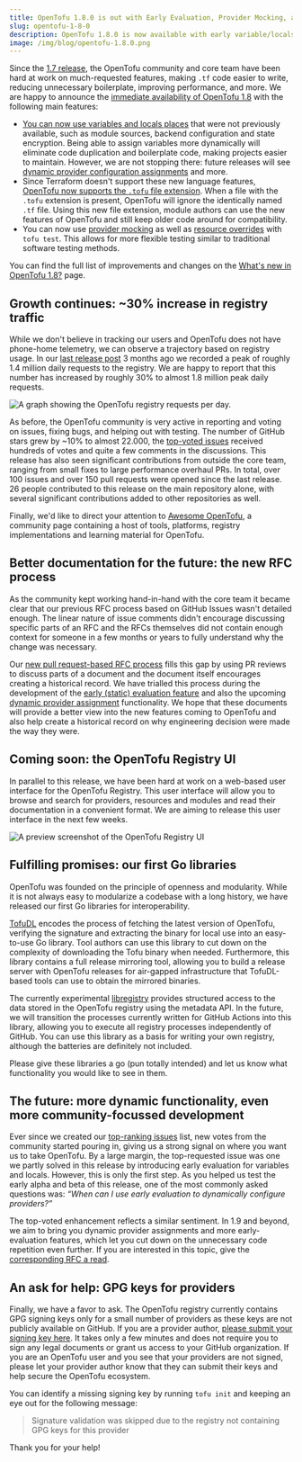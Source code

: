 ```yaml
---
title: OpenTofu 1.8.0 is out with Early Evaluation, Provider Mocking, and a Coder-Friendly Future 
slug: opentofu-1-8-0
description: OpenTofu 1.8.0 is now available with early variable/locals evaluation, provider mocking for tests, and a future that makes every-day Tofu code a lot simpler.
image: /img/blog/opentofu-1.8.0.png
---
```


Since the [1.7 release](/blog/opentofu-1.7.0), the OpenTofu community and core team have been hard at work on much-requested features, making `.tf` code easier to write, reducing unnecessary boilerplate, improving performance, and more. We are happy to announce the [immediate availability of OpenTofu 1.8](https://github.com/opentofu/opentofu/releases/tag/v1.8.0) with the following main features:

- [You can now use variables and locals places](/docs/intro/whats-new/#early-variablelocals-evaluation) that were not previously available, such as module sources, backend configuration and state encryption. Being able to assign variables more dynamically will eliminate code duplication and boilerplate code, making projects easier to maintain. However, we are not stopping there: future releases will see [dynamic provider configuration assignments](https://github.com/opentofu/opentofu/issues/300) and more.
- Since Terraform doesn't support these new language features, [OpenTofu now supports the `.tofu` file extension](/docs/intro/whats-new/#override-files-for-opentofu-keeping-compatibility). When a file with the `.tofu` extension is present, OpenTofu will ignore the identically named `.tf` file. Using this new file extension, module authors can use the new features of OpenTofu and still keep older code around for compatibility.
- You can now use [provider mocking](/docs/intro/whats-new/#provider-mocking-in-tofu-test) as well as [resource overrides]( /docs/intro/whats-new/#resource-overrides-in-tofu-test) with `tofu test`. This allows for more flexible testing similar to traditional software testing methods.

You can find the full list of improvements and changes on the [What's new in OpenTofu 1.8?](/docs/intro/whats-new/) page.

## Growth continues: ~30% increase in registry traffic

While we don't believe in tracking our users and OpenTofu does not have phone-home telemetry, we can observe a trajectory based on registry usage. In our [last release post](/blog/opentofu-1.7.0) 3 months ago we recorded a peak of roughly 1.4 million daily requests to the registry. We are happy to report that this number has increased by roughly 30% to almost 1.8 million peak daily requests.

![A graph showing the OpenTofu registry requests per day.](/img/blog/opentofu-registry-july-2024.svg)

As before, the OpenTofu community is very active in reporting and voting on issues, fixing bugs, and helping out with testing. The number of GitHub stars grew by ~10% to almost 22.000, the [top-voted issues](https://github.com/opentofu/opentofu/issues/1496) received hundreds of votes and quite a few comments in the discussions. This release has also seen significant contributions from outside the core team, ranging from small fixes to large performance overhaul PRs. In total, over 100 issues and over 150 pull requests were opened since the last release. 26 people contributed to this release on the main repository alone, with several significant contributions added to other repositories as well.

Finally, we'd like to direct your attention to [Awesome OpenTofu](https://awesome-opentofu.com/), a community page containing a host of tools, platforms, registry implementations and learning material for OpenTofu.

## Better documentation for the future: the new RFC process

As the community kept working hand-in-hand with the core team it became clear that our previous RFC process based on GitHub Issues wasn't detailed enough. The linear nature of issue comments didn't encourage discussing specific parts of an RFC and the RFCs themselves did not contain enough context for someone in a few months or years to fully understand why the change was necessary.

Our [new pull request-based RFC process](https://github.com/opentofu/opentofu/tree/main/rfc) fills this gap by using PR reviews to discuss parts of a document and the document itself encourages creating a historical record. We have trialled this process during the development of the [early (static) evaluation feature](https://github.com/opentofu/opentofu/blob/main/rfc/20240513-static-evaluation.md) and also the upcoming [dynamic provider assignment](https://github.com/opentofu/opentofu/blob/main/rfc/20240513-static-evaluation-providers.md) functionality. We hope that these documents will provide a better view into the new features coming to OpenTofu and also help create a historical record on why engineering decision were made the way they were.

## Coming soon: the OpenTofu Registry UI

In parallel to this release, we have been hard at work on a web-based user interface for the OpenTofu Registry. This user interface will allow you to browse and search for providers, resources and modules and read their documentation in a convenient format. We are aiming to release this user interface in the next few weeks.

![A preview screenshot of the OpenTofu Registry UI](/img/blog/opentofu-registry-preview.png)

## Fulfilling promises: our first Go libraries

OpenTofu was founded on the principle of openness and modularity. While it is not always easy to modularize a codebase with a long history, we have released our first Go libraries for interoperability.

[TofuDL](https://github.com/opentofu/tofudl) encodes the process of fetching the latest version of OpenTofu, verifying the signature and extracting the binary for local use into an easy-to-use Go library. Tool authors can use this library to cut down on the complexity of downloading the Tofu binary when needed. Furthermore, this library contains a full release mirroring tool, allowing you to build a release server with OpenTofu releases for air-gapped infrastructure that TofuDL-based tools can use to obtain the mirrored binaries.

The currently experimental [libregistry](https://github.com/opentofu/libregistry) provides structured access to the data stored in the OpenTofu registry using the metadata API. In the future, we will transition the processes currently written for GitHub Actions into this library, allowing you to execute all registry processes independently of GitHub. You can use this library as a basis for writing your own registry, although the batteries are definitely not included.

Please give these libraries a go (pun totally intended) and let us know what functionality you would like to see in them.

## The future: more dynamic functionality, even more community-focussed development

Ever since we created our [top-ranking issues](https://github.com/opentofu/opentofu/issues/1496) list, new votes from the community started pouring in, giving us a strong signal on where you want us to take OpenTofu. By a large margin, the top-requested issue was one we partly solved in this release by introducing early evaluation for variables and locals. However, this is only the first step. As you helped us test the early alpha and beta of this release, one of the most commonly asked questions was: *“When can I use early evaluation to dynamically configure providers?”*

The top-voted enhancement reflects a similar sentiment. In 1.9 and beyond, we aim to bring you dynamic provider assignments and more early-evaluation features, which let you cut down on the unnecessary code repetition even further. If you are interested in this topic, give the [corresponding RFC a read](https://github.com/opentofu/opentofu/blob/main/rfc/20240513-static-evaluation-providers.md).

## An ask for help: GPG keys for providers

Finally, we have a favor to ask. The OpenTofu registry currently contains GPG signing keys only for a small number of providers as these keys are not publicly available on GitHub. If you are a provider author, [please submit your signing key here](https://github.com/opentofu/registry/issues/new/choose). It takes only a few minutes and does not require you to sign any legal documents or grant us access to your GitHub organization. If you are an OpenTofu user and you see that your providers are not signed, please let your provider author know that they can submit their keys and help secure the OpenTofu ecosystem.

You can identify a missing signing key by running `tofu init` and keeping an eye out for the following message:

> Signature validation was skipped due to the registry not containing GPG keys for this provider

Thank you for your help!